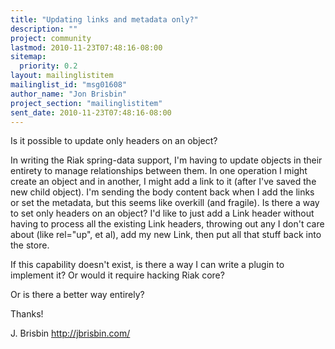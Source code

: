```yaml
---
title: "Updating links and metadata only?"
description: ""
project: community
lastmod: 2010-11-23T07:48:16-08:00
sitemap:
  priority: 0.2
layout: mailinglistitem
mailinglist_id: "msg01608"
author_name: "Jon Brisbin"
project_section: "mailinglistitem"
sent_date: 2010-11-23T07:48:16-08:00
---
```



Is it possible to update only headers on an object?

In writing the Riak spring-data support, I'm having to update objects in their 
entirety to manage relationships between them. In one operation I might create 
an object and in another, I might add a link to it (after I've saved the new 
child object). I'm sending the body content back when I add the links or set 
the metadata, but this seems like overkill (and fragile). Is there a way to set 
only headers on an object? I'd like to just add a Link header without having to 
process all the existing Link headers, throwing out any I don't care about 
(like rel="up", et al), add my new Link, then put all that stuff back into the 
store.

If this capability doesn't exist, is there a way I can write a plugin to 
implement it? Or would it require hacking Riak core?

Or is there a better way entirely?

Thanks!

J. Brisbin
http://jbrisbin.com/
